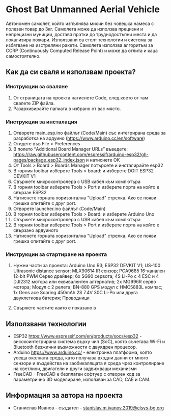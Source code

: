 # Ghost Bat Unmanned Aerial Vehicle

Автономен самолет, който изпълнява мисии без човешка намеса с полезен товар до 3кг. Самолета може да използва прецизни и непрецизни муниции, доставя пратки до труднодостъпни места и да локализира пожари. Използвани са стелт технологии и система за избягване на изстреляни ракети. Самолета използва алгоритъм за CCRP (Continuously Computed Release Point) и може да отлита и каца самостоятелно.

## Как да си сваля и използвам проекта?

### Инструкции за сваляне

1) От страницата на проекта натиснете Code, след което от там свалете ZIP файла.
2) Разархивирайте папката в избрано от вас място.

### Инструкции за инсталация

1) Отворете main_esp.ino файлът (Code/Main) със интегрирана среда за разработка на ардуино (https://www.arduino.cc/en/software)
2) Отидете във File > Preferences
3) В полето “Additional Board Manager URLs” въведете: https://raw.githubusercontent.com/espressif/arduino-esp32/gh-pages/package_esp32_index.json и натиснете OK
4) От Tools > Board > Boards Manager потърсете и инсталирайте esp32
2) В горния toolbar изберете Tools > board: и изберете DOIT ESP32 DEVKIT V1
3) Свържете микроконтролера с USB кабел към компютъра
4) В горния toolbar изберете Tools > Port и изберете порта на който е свързан ESP32
5) Натиснете горната хоризонтална "Upload" стрелка. Ако се появи грешка опитайте с друг port.
6) Отворете launcher.ino файлът (Code/Main)
7) В горния toolbar изберете Tools > Board: и изберете Arduino Uno
8) Свържете микроконтролера с USB кабел към компютъра
9) В горния toolbar изберете Tools > Port и изберете порта на който е свързано ардуиното
10) Натиснете горната хоризонтална "Upload" стрелка. Ако се появи грешка опитайте с друг port.

### Инструкции за стартиране на проекта

1) Нужни части за проекта: Arduino Uno R3; ESP32 DEVKIT V1; US-100 Ultrasonic distance sensor; MLX90614 IR сензор; PCA9685 16-канален 12-bit PWM Серво драйвер; 6x SG90 сервота; 4S Li-Po с 4 ESC и 4 DJI2312 мотора или еквивалентен алтернатив; 2x MG996R серво мотора; Модул с 2 релета; BN-880 GPS модул с HMC5883L компас; 1x Gens ace Soaring 450mAh 2S 7.4V 30C Li-Po или друга двуклеткова батерия;  Проводници

2) Свържете частите както е показано в

## Използвани технологии

* ESP32 https://www.espressif.com/en/products/socs/esp32 - високоинтегрирана система върху чип (SoC), която съчетава Wi-Fi и Bluetooth безжични възможности с двуядрен процесор.
* Arduino https://www.arduino.cc/ - електронна платформа, която усеща околната среда, като получава входни данни от много сензори и въздейства на заобикалящата я среда чрез контролиране на светлини, двигатели и други задвижващи механизми
* FreeCAD - FreeCAD е безплатен софтуер с отворен код за параметрично 3D моделиране, използван за CAD, CAE и CAM.

## Информация за автора на проекта

* Станислав Иванов - създател - stanislav.m.ivanov.2019@elsys-bg.org
